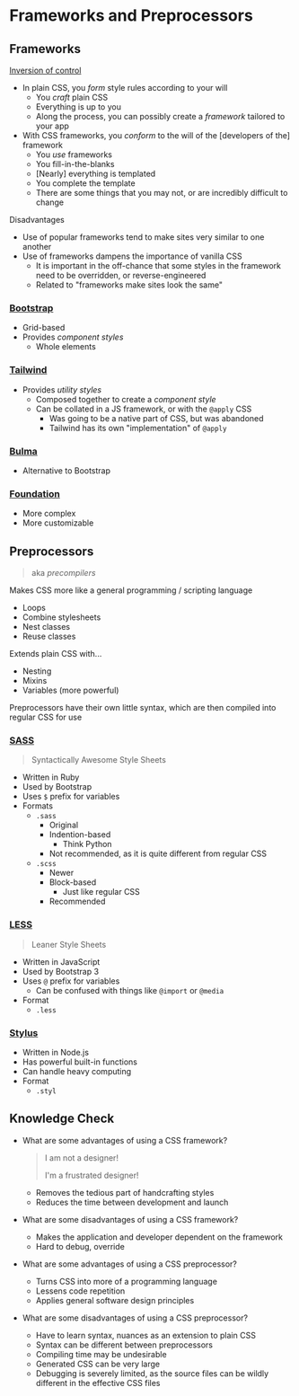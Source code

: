 # Frameworks and Preprocessors

## Frameworks

[Inversion of control](https://en.wikipedia.org/wiki/Inversion_of_control)

- In plain CSS, you _form_ style rules according to your will
  - You _craft_ plain CSS
  - Everything is up to you
  - Along the process, you can possibly create a _framework_ tailored to your app
- With CSS frameworks, you _conform_ to the will of the [developers of the] framework
  - You _use_ frameworks
  - You fill-in-the-blanks
  - [Nearly] everything is templated
  - You complete the template
  - There are some things that you may not, or are incredibly difficult to change

Disadvantages

- Use of popular frameworks tend to make sites very similar to one another
- Use of frameworks dampens the importance of vanilla CSS
  - It is important in the off-chance that some styles in the framework need to be overridden, or reverse-engineered
  - Related to "frameworks make sites look the same"

### [Bootstrap](https://getbootstrap.com/)

- Grid-based
- Provides _component styles_
  - Whole elements

### [Tailwind](https://tailwindcss.com/)

- Provides _utility styles_
  - Composed together to create a _component style_
  - Can be collated in a JS framework, or with the `@apply` CSS
    - Was going to be a native part of CSS, but was abandoned
    - Tailwind has its own "implementation" of `@apply`

### [Bulma](https://bulma.io/)

- Alternative to Bootstrap

### [Foundation](https://get.foundation/)

- More complex
- More customizable

## Preprocessors

> aka _precompilers_

Makes CSS more like a general programming / scripting language

- Loops
- Combine stylesheets
- Nest classes
- Reuse classes

Extends plain CSS with...

- Nesting
- Mixins
- Variables (more powerful)

Preprocessors have their own little syntax, which are then compiled into regular CSS for use

### [SASS](https://sass-lang.com/)

> Syntactically Awesome Style Sheets

- Written in Ruby
- Used by Bootstrap
- Uses `$` prefix for variables
- Formats
  - `.sass`
    - Original
    - Indention-based
      - Think Python
    - Not recommended, as it is quite different from regular CSS
  - `.scss`
    - Newer
    - Block-based
      - Just like regular CSS
    - Recommended

### [LESS](https://lesscss.org/)

> Leaner Style Sheets

- Written in JavaScript
- Used by Bootstrap 3
- Uses `@` prefix for variables
  - Can be confused with things like `@import` or `@media`
- Format
  - `.less`

### [Stylus](https://stylus-lang.com/)

- Written in Node.js
- Has powerful built-in functions
- Can handle heavy computing
- Format
  - `.styl`

## Knowledge Check

- What are some advantages of using a CSS framework?

  > I am not a designer!
  >
  > I'm a frustrated designer!

  - Removes the tedious part of handcrafting styles
  - Reduces the time between development and launch

- What are some disadvantages of using a CSS framework?

  - Makes the application and developer dependent on the framework
  - Hard to debug, override

- What are some advantages of using a CSS preprocessor?

  - Turns CSS into more of a programming language
  - Lessens code repetition
  - Applies general software design principles

- What are some disadvantages of using a CSS preprocessor?

  - Have to learn syntax, nuances as an extension to plain CSS
  - Syntax can be different between preprocessors
  - Compiling time may be undesirable
  - Generated CSS can be very large
  - Debugging is severely limited, as the source files can be wildly different in the effective CSS files
